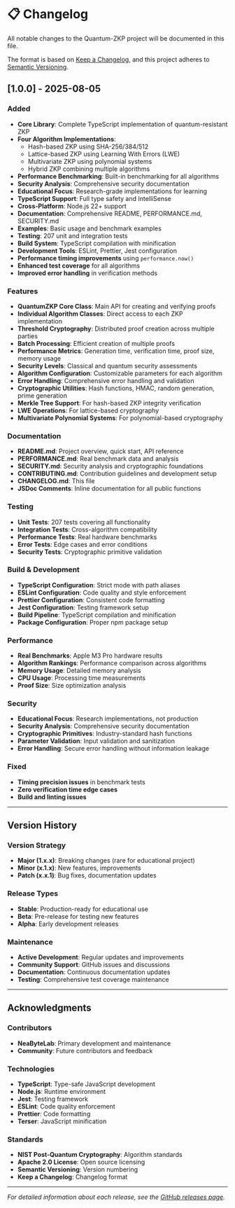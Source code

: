 # 📋 Changelog

All notable changes to the Quantum-ZKP project will be documented in this file.

The format is based on [Keep a Changelog](https://keepachangelog.com/en/1.0.0/),
and this project adheres to [Semantic Versioning](https://semver.org/spec/v2.0.0.html).

## [1.0.0] - 2025-08-05

### Added
- **Core Library**: Complete TypeScript implementation of quantum-resistant ZKP
- **Four Algorithm Implementations**:
  - Hash-based ZKP using SHA-256/384/512
  - Lattice-based ZKP using Learning With Errors (LWE)
  - Multivariate ZKP using polynomial systems
  - Hybrid ZKP combining multiple algorithms
- **Performance Benchmarking**: Built-in benchmarking for all algorithms
- **Security Analysis**: Comprehensive security documentation
- **Educational Focus**: Research-grade implementations for learning
- **TypeScript Support**: Full type safety and IntelliSense
- **Cross-Platform**: Node.js 22+ support
- **Documentation**: Comprehensive README, PERFORMANCE.md, SECURITY.md
- **Examples**: Basic usage and benchmark examples
- **Testing**: 207 unit and integration tests
- **Build System**: TypeScript compilation with minification
- **Development Tools**: ESLint, Prettier, Jest configuration
- **Performance timing improvements** using `performance.now()`
- **Enhanced test coverage** for all algorithms
- **Improved error handling** in verification methods

### Features
- **QuantumZKP Core Class**: Main API for creating and verifying proofs
- **Individual Algorithm Classes**: Direct access to each ZKP implementation
- **Threshold Cryptography**: Distributed proof creation across multiple parties
- **Batch Processing**: Efficient creation of multiple proofs
- **Performance Metrics**: Generation time, verification time, proof size, memory usage
- **Security Levels**: Classical and quantum security assessments
- **Algorithm Configuration**: Customizable parameters for each algorithm
- **Error Handling**: Comprehensive error handling and validation
- **Cryptographic Utilities**: Hash functions, HMAC, random generation, prime generation
- **Merkle Tree Support**: For hash-based ZKP integrity verification
- **LWE Operations**: For lattice-based cryptography
- **Multivariate Polynomial Systems**: For polynomial-based cryptography

### Documentation
- **README.md**: Project overview, quick start, API reference
- **PERFORMANCE.md**: Real benchmark data and analysis
- **SECURITY.md**: Security analysis and cryptographic foundations
- **CONTRIBUTING.md**: Contribution guidelines and development setup
- **CHANGELOG.md**: This file
- **JSDoc Comments**: Inline documentation for all public functions

### Testing
- **Unit Tests**: 207 tests covering all functionality
- **Integration Tests**: Cross-algorithm compatibility
- **Performance Tests**: Real hardware benchmarks
- **Error Tests**: Edge cases and error conditions
- **Security Tests**: Cryptographic primitive validation

### Build & Development
- **TypeScript Configuration**: Strict mode with path aliases
- **ESLint Configuration**: Code quality and style enforcement
- **Prettier Configuration**: Consistent code formatting
- **Jest Configuration**: Testing framework setup
- **Build Pipeline**: TypeScript compilation and minification
- **Package Configuration**: Proper npm package setup

### Performance
- **Real Benchmarks**: Apple M3 Pro hardware results
- **Algorithm Rankings**: Performance comparison across algorithms
- **Memory Usage**: Detailed memory analysis
- **CPU Usage**: Processing time measurements
- **Proof Size**: Size optimization analysis

### Security
- **Educational Focus**: Research implementations, not production
- **Security Analysis**: Comprehensive security documentation
- **Cryptographic Primitives**: Industry-standard hash functions
- **Parameter Validation**: Input validation and sanitization
- **Error Handling**: Secure error handling without information leakage

### Fixed
- **Timing precision issues** in benchmark tests
- **Zero verification time edge cases**
- **Build and linting issues**

---

## Version History

### Version Strategy
- **Major (1.x.x)**: Breaking changes (rare for educational project)
- **Minor (x.1.x)**: New features, improvements
- **Patch (x.x.1)**: Bug fixes, documentation updates

### Release Types
- **Stable**: Production-ready for educational use
- **Beta**: Pre-release for testing new features
- **Alpha**: Early development releases

### Maintenance
- **Active Development**: Regular updates and improvements
- **Community Support**: GitHub issues and discussions
- **Documentation**: Continuous documentation updates
- **Testing**: Comprehensive test coverage maintenance

---

## Acknowledgments

### Contributors
- **NeaByteLab**: Primary development and maintenance
- **Community**: Future contributors and feedback

### Technologies
- **TypeScript**: Type-safe JavaScript development
- **Node.js**: Runtime environment
- **Jest**: Testing framework
- **ESLint**: Code quality enforcement
- **Prettier**: Code formatting
- **Terser**: JavaScript minification

### Standards
- **NIST Post-Quantum Cryptography**: Algorithm standards
- **Apache 2.0 License**: Open source licensing
- **Semantic Versioning**: Version numbering
- **Keep a Changelog**: Changelog format

---

*For detailed information about each release, see the [GitHub releases page](https://github.com/NeaByteLab/Quantum-ZKP/releases).* 